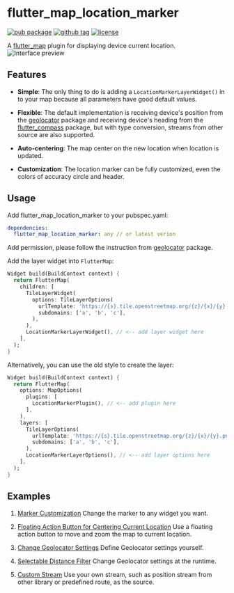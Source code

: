 # flutter_map_location_marker

[![pub package](https://img.shields.io/pub/v/flutter_map_location_marker)](https://pub.dartlang.org/packages/flutter_map_location_marker)
[![github tag](https://img.shields.io/github/v/tag/tlserver/flutter_map_location_marker?include_prereleases&sort=semver)](https://github.com/tlserver/flutter_map_location_marker)
[![license](https://img.shields.io/github/license/tlserver/flutter_map_location_marker)](https://github.com/tlserver/flutter_map_location_marker/blob/master/LICENSE)

A [flutter_map](https://pub.dev/packages/flutter_map) plugin for displaying device current location.
![Interface preview](https://github.com/tlserver/flutter_map_location_marker/raw/master/assets/interface.jpg)

## Features

* **Simple**: The only thing to do is adding a `LocationMarkerLayerWidget()` in to your map because
all parameters have good default values.

* **Flexible**: The default implementation is receiving device's position from the
[geolocator](https://pub.dev/packages/geolocator) package and receiving device's heading from the
[flutter_compass](https://pub.dev/packages/flutter_compass) package, but with type conversion,
streams from other source are also supported.

* **Auto-centering**: The map center on the new location when location is updated.

* **Customization**: The location marker can be fully customized, even the colors of accuracy circle
and header.

## Usage

Add flutter_map_location_marker to your pubspec.yaml:

```yaml
dependencies:
  flutter_map_location_marker: any // or latest verion
```

Add permission, please follow the instruction from
[geolocator](https://pub.dev/packages/geolocator#permissions) package.

Add the layer widget into `FlutterMap`:

```dart
Widget build(BuildContext context) {
  return FlutterMap(
    children: [
      TileLayerWidget(
        options: TileLayerOptions(
          urlTemplate: 'https://{s}.tile.openstreetmap.org/{z}/{x}/{y}.png',
          subdomains: ['a', 'b', 'c'],
        ),
      ),
      LocationMarkerLayerWidget(), // <-- add layer widget here
    ],
  );
}
```

Alternatively, you can use the old style to create the layer:

```dart
Widget build(BuildContext context) {
  return FlutterMap(
    options: MapOptions(
      plugins: [
        LocationMarkerPlugin(), // <-- add plugin here
      ],
    ),
    layers: [
      TileLayerOptions(
        urlTemplate: 'https://{s}.tile.openstreetmap.org/{z}/{x}/{y}.png',
        subdomains: ['a', 'b', 'c'],
      ),
      LocationMarkerLayerOptions(), // <-- add layer options here
    ],
  );
}
```

## Examples

1. [Marker Customization](./example/lib/page/customize_marker_example.dart)
Change the marker to any widget you want.

2. [Floating Action Button for Centering Current Location](./example/lib/page/center_fab_example.dart)
Use a floating action button to move and zoom the map to current location.

3. [Change Geolocator Settings](./example/lib/page/geolocator_settings_example.dart)
Define Geolocator settings yourself.

4. [Selectable Distance Filter](./example/lib/page/selectable_distance_filter_example.dart)
Change Geolocator settings at the runtime.

5. [Custom Stream](./example/lib/page/custom_stream_example.dart)
Use your own stream, such as position stream from other library or predefined route, as the source.

